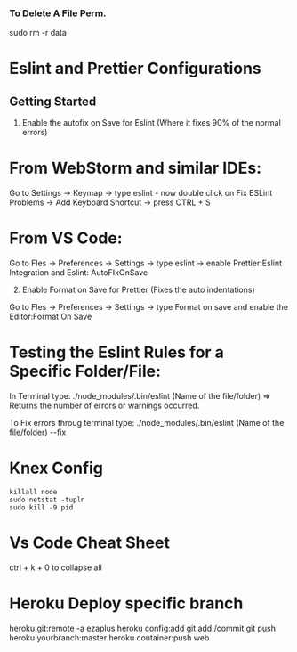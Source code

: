 ### To Delete A File Perm.
sudo rm -r data
# Eslint and Prettier Configurations

## Getting Started

1. Enable the autofix on Save for Eslint (Where it fixes 90% of the normal errors)
# From WebStorm and similar IDEs:
Go to Settings -> Keymap -> type eslint - now double click on Fix ESLint Problems -> Add Keyboard Shortcut -> press CTRL + S
# From VS Code:
Go to Fles -> Preferences -> Settings -> type eslint -> enable Prettier:Eslint Integration and Eslint: AutoFIxOnSave 

2. Enable Format on Save for Prettier (Fixes the auto indentations)

Go to Fles -> Preferences -> Settings ->  type Format on save and enable the Editor:Format On Save




# Testing the Eslint Rules for a Specific Folder/File:

In Terminal type: ./node_modules/.bin/eslint (Name of the file/folder) => Returns the number of errors or warnings occurred.

To Fix errors throug terminal type: ./node_modules/.bin/eslint (Name of the file/folder) --fix

# Knex Config

    killall node
    sudo netstat -tupln
    sudo kill -9 pid

# Vs Code Cheat Sheet
  ctrl + k + 0 to collapse all

# Heroku Deploy specific branch
heroku git:remote -a ezaplus
heroku config:add 
git add /commit
git push heroku yourbranch:master
heroku container:push web
